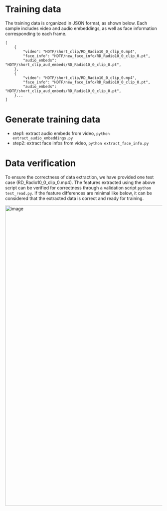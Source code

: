 



# Training data

The training data is organized in JSON format, as shown below. Each sample includes video and audio embeddings, as well as face information corresponding to each frame.

```
[
    {
        "video": "HDTF/short_clip/RD_Radio10_0_clip_0.mp4",
        "face_info": "HDTF/new_face_info/RD_Radio10_0_clip_0.pt",
        "audio_embeds": "HDTF/short_clip_aud_embeds/RD_Radio10_0_clip_0.pt",
    },
    {
        "video": "HDTF/short_clip/RD_Radio10_0_clip_0.mp4",
        "face_info": "HDTF/new_face_info/RD_Radio10_0_clip_0.pt",
        "audio_embeds": "HDTF/short_clip_aud_embeds/RD_Radio10_0_clip_0.pt",
    }...
]
```

# Generate training data

- step1: extract audio embeds from video, `python extract_audio_embeddings.py`
- step2: extract face infos from video, `python extract_face_info.py`

# Data verification

To ensure the correctness of data extraction, we have provided one test case (RD_Radio10_0_clip_0.mp4). The features extracted using the above script can be verified for correctness through a validation script `python test_read.py`. If the feature differences are minimal like below, it can be considered that the extracted data is correct and ready for training.

<img width="961" alt="image" src="https://github.com/user-attachments/assets/1794126d-bff8-4469-8a0f-28c648a3ca4f">